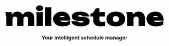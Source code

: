 <!--suppress HtmlDeprecatedAttribute -->
<div align="center">

![Milestone](/.github/assets/logo.svg)
<h3>Your intelligent schedule manager</h3>

<h1></h1>
</div>
